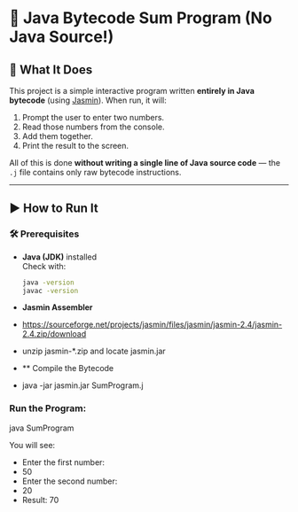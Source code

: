 # 🔢 Java Bytecode Sum Program (No Java Source!)

## 📌 What It Does

This project is a simple interactive program written **entirely in Java bytecode** (using [Jasmin](https://jasmin.sourceforge.net/)).
When run, it will:

1. Prompt the user to enter two numbers.
2. Read those numbers from the console.
3. Add them together.
4. Print the result to the screen.

All of this is done **without writing a single line of Java source code** — the `.j` file contains only raw bytecode instructions.

---

## ▶️ How to Run It

### 🛠 Prerequisites

- **Java (JDK)** installed  
  Check with:
  ```bash
  java -version
  javac -version

  
- **Jasmin Assembler**
- https://sourceforge.net/projects/jasmin/files/jasmin/jasmin-2.4/jasmin-2.4.zip/download  
- unzip jasmin-*.zip and locate jasmin.jar

- ** Compile the Bytecode
- java -jar jasmin.jar SumProgram.j

### Run the Program:
java SumProgram

You will see:
- Enter the first number:
-  50
- Enter the second number:
-  20
- Result: 70

